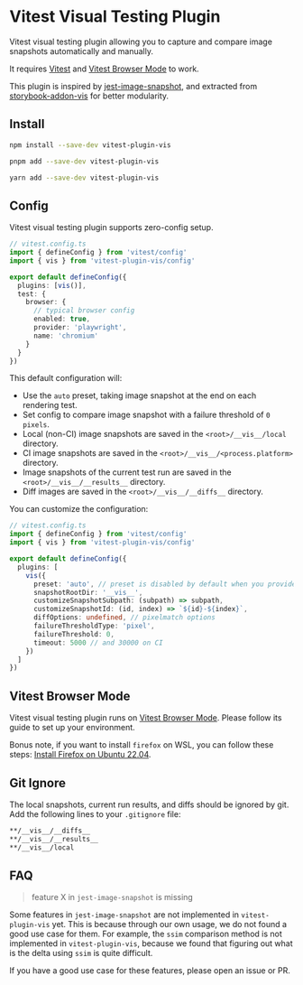 # Vitest Visual Testing Plugin

Vitest visual testing plugin allowing you to capture and compare image snapshots automatically and manually.

It requires [Vitest] and [Vitest Browser Mode][vitest-browser-mode] to work.

This plugin is inspired by [jest-image-snapshot],
and extracted from [storybook-addon-vis] for better modularity.

## Install

```sh
npm install --save-dev vitest-plugin-vis

pnpm add --save-dev vitest-plugin-vis

yarn add --save-dev vitest-plugin-vis
```

## Config

Vitest visual testing plugin supports zero-config setup.

```ts
// vitest.config.ts
import { defineConfig } from 'vitest/config'
import { vis } from 'vitest-plugin-vis/config'

export default defineConfig({
  plugins: [vis()],
  test: {
    browser: {
      // typical browser config
      enabled: true,
      provider: 'playwright',
      name: 'chromium'
    }
  }
})
```

This default configuration will:

- Use the `auto` preset, taking image snapshot at the end on each rendering test.
- Set config to compare image snapshot with a failure threshold of `0 pixels`.
- Local (non-CI) image snapshots are saved in the `<root>/__vis__/local` directory.
- CI image snapshots are saved in the `<root>/__vis__/<process.platform>` directory.
- Image snapshots of the current test run are saved in the `<root>/__vis__/__results__` directory.
- Diff images are saved in the `<root>/__vis__/__diffs__` directory.

You can customize the configuration:

```ts
// vitest.config.ts
import { defineConfig } from 'vitest/config'
import { vis } from 'vitest-plugin-vis/config'

export default defineConfig({
  plugins: [
    vis({
      preset: 'auto', // preset is disabled by default when you provide a custom config
      snapshotRootDir: '__vis__',
      customizeSnapshotSubpath: (subpath) => subpath,
      customizeSnapshotId: (id, index) => `${id}-${index}`,
      diffOptions: undefined, // pixelmatch options
      failureThresholdType: 'pixel',
      failureThreshold: 0,
      timeout: 5000 // and 30000 on CI
    })
  ]
})
```

## Vitest Browser Mode

Vitest visual testing plugin runs on [Vitest Browser Mode][vitest-browser-mode].
Please follow its guide to set up your environment.

Bonus note, if you want to install `firefox` on WSL,
you can follow these steps: [Install Firefox on Ubuntu 22.04](https://askubuntu.com/a/1444967).

## Git Ignore

The local snapshots, current run results, and diffs should be ignored by git.
Add the following lines to your `.gitignore` file:

```sh
**/__vis__/__diffs__
**/__vis__/__results__
**/__vis__/local
```

## FAQ

> feature X in `jest-image-snapshot` is missing

Some features in `jest-image-snapshot` are not implemented in `vitest-plugin-vis` yet.
This is because through our own usage, we do not found a good use case for them.
For example, the `ssim` comparison method is not implemented in `vitest-plugin-vis`,
because we found that figuring out what is the delta using `ssim` is quite difficult.

If you have a good use case for these features, please open an issue or PR.

[jest-image-snapshot]: https://github.com/americanexpress/jest-image-snapshot
[storybook-addon-vis]: https://github.com/repobuddy/storybook-addon-vis
[vitest]: https://vitest.dev/
[vitest-browser-mode]: https://vitest.dev/guide/browser/
